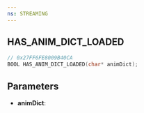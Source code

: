 ```yaml
---
ns: STREAMING
---
```

## HAS_ANIM_DICT_LOADED

```c
// 0x27FF6FE8009B40CA
BOOL HAS_ANIM_DICT_LOADED(char* animDict);
```

## Parameters
* **animDict**:
